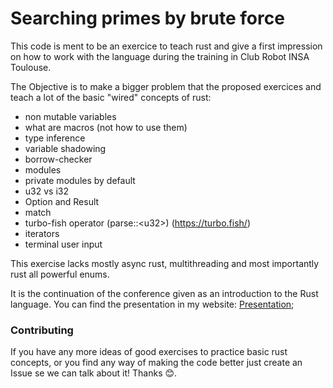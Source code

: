 
# Searching primes by brute force
This code is ment to be an exercice to teach rust and give a first impression on how to work with the language during the training in Club Robot INSA Toulouse.

The Objective is to make a bigger problem that the proposed exercices and teach a lot of the
basic "wired" concepts of rust:
- non mutable variables
- what are macros (not how to use them)
- type inference
- variable shadowing
- borrow-checker
- modules
- private modules by default
- u32 vs i32
- Option and Result
- match
- turbo-fish operator (parse::\<u32>) (https://turbo.fish/)
- iterators
- terminal user input

This exercise lacks mostly async rust, multithreading and most importantly rust all powerful enums. 

It is the continuation of the conference given as an introduction to the Rust language. You can find the presentation
in my website: [Presentation](https://joelimgu.github.io/posts/21/11/2021/formation-rust-CR);

### Contributing
If you have any more ideas of good exercises to practice basic rust concepts, or you find any way of making the code
better just create an Issue se we can talk about it! Thanks 😊.
